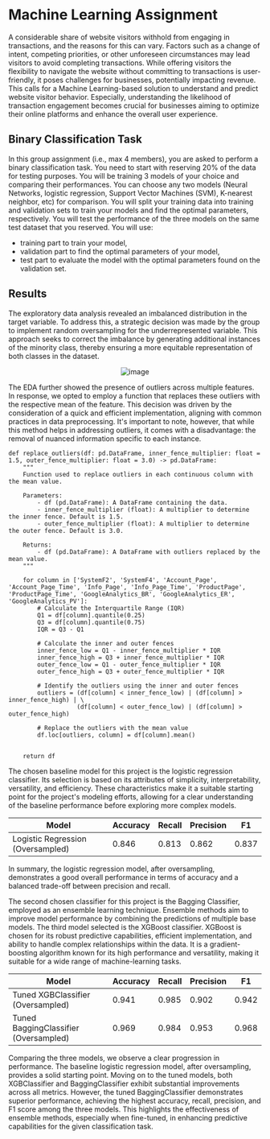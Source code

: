 # Machine Learning Assignment

A considerable share of website visitors withhold from engaging in transactions, and the reasons for this can vary. Factors such as a change of intent, competing priorities, or other unforeseen circumstances may lead visitors to avoid completing transactions. While offering visitors the flexibility to navigate the website without committing to transactions is user-friendly, it poses challenges for businesses, potentially impacting revenue. This calls for a Machine Learning-based solution to understand and predict website visitor behavior. Especially, understanding the likelihood of transaction engagement becomes crucial for businesses aiming to optimize their online platforms and enhance the overall user experience.

## Binary Classification Task

In this group assignment (i.e., max 4 members), you are asked to perform a binary classification task. You need to start with reserving 20% of the data for testing purposes.
You will be training 3 models of your choice and comparing their performances. You can choose any two models (Neural Networks, logistic regression, Support Vector Machines (SVM), K-nearest neighbor, etc) for comparison. You will split your training data into training and validation sets to train your models and find the optimal parameters, respectively. You will test the performance of the three models on the same test dataset that you reserved.
You will use:
- training part to train your model,
- validation part to find the optimal parameters of your model,
- test part to evaluate the model with the optimal parameters found on the validation set.

## Results

The exploratory data analysis revealed an imbalanced distribution in the target variable. To address this, a strategic decision was made by the group to implement random oversampling for the underrepresented variable. This approach seeks to correct the imbalance by generating additional instances of the minority class, thereby ensuring a more equitable representation of both classes in the dataset.

<div align = "center">
  
![image](https://github.com/nielsxklesper/Machine_Learning_Challenge/assets/150530277/e2c9952e-e040-4572-95ab-38e484c50cb9)

</div>

The EDA further showed the presence of outliers across multiple features. In response, we opted to employ a function that replaces these outliers with the respective mean of the feature. This decision was driven by the consideration of a quick and efficient implementation, aligning with common practices in data preprocessing. It's important to note, however, that while this method helps in addressing outliers, it comes with a disadvantage: the removal of nuanced information specific to each instance.

```
def replace_outliers(df: pd.DataFrame, inner_fence_multiplier: float = 1.5, outer_fence_multiplier: float = 3.0) -> pd.DataFrame:
    """
    Function used to replace outliers in each continuous column with the mean value.

    Parameters:
        - df (pd.DataFrame): A DataFrame containing the data.
        - inner_fence_multiplier (float): A multiplier to determine the inner fence. Default is 1.5.
        - outer_fence_multiplier (float): A multiplier to determine the outer fence. Default is 3.0.

    Returns:
        - df (pd.DataFrame): A DataFrame with outliers replaced by the mean value.
    """

    for column in ['SystemF2', 'SystemF4', 'Account_Page', 'Account_Page_Time', 'Info_Page', 'Info_Page_Time', 'ProductPage', 'ProductPage_Time', 'GoogleAnalytics_BR', 'GoogleAnalytics_ER', 'GoogleAnalytics_PV']:
        # Calculate the Interquartile Range (IQR)
        Q1 = df[column].quantile(0.25)
        Q3 = df[column].quantile(0.75)
        IQR = Q3 - Q1

        # Calculate the inner and outer fences
        inner_fence_low = Q1 - inner_fence_multiplier * IQR
        inner_fence_high = Q3 + inner_fence_multiplier * IQR
        outer_fence_low = Q1 - outer_fence_multiplier * IQR
        outer_fence_high = Q3 + outer_fence_multiplier * IQR

        # Identify the outliers using the inner and outer fences
        outliers = (df[column] < inner_fence_low) | (df[column] > inner_fence_high) | \
                   (df[column] < outer_fence_low) | (df[column] > outer_fence_high)

        # Replace the outliers with the mean value
        df.loc[outliers, column] = df[column].mean()


    return df
```

The chosen baseline model for this project is the logistic regression classifier. Its selection is based on its attributes of simplicity, interpretability, versatility, and efficiency. These characteristics make it a suitable starting point for the project's modeling efforts, allowing for a clear understanding of the baseline performance before exploring more complex models.

<div align = "center">

| Model                              | Accuracy | Recall | Precision | F1    |
|------------------------------------|----------|--------|-----------|-------|
| Logistic Regression (Oversampled)  | 0.846    | 0.813  | 0.862     | 0.837 |

</div>

In summary, the logistic regression model, after oversampling, demonstrates a good overall performance in terms of accuracy and a balanced trade-off between precision and recall.

The second chosen classifier for this project is the Bagging Classifier, employed as an ensemble learning technique. Ensemble methods aim to improve model performance by combining the predictions of multiple base models. The third model selected is the XGBoost classifier. XGBoost is chosen for its robust predictive capabilities, efficient implementation, and ability to handle complex relationships within the data. It is a gradient-boosting algorithm known for its high performance and versatility, making it suitable for a wide range of machine-learning tasks.

<div align = "center">

| Model                                | Accuracy | Recall | Precision | F1    |
|--------------------------------------|----------|--------|-----------|-------|
| Tuned XGBClassifier (Oversampled)    | 0.941    | 0.985  | 0.902     | 0.942 |
| Tuned BaggingClassifier (Oversampled)| 0.969    | 0.984  | 0.953     | 0.968 |

</div>

Comparing the three models, we observe a clear progression in performance. The baseline logistic regression model, after oversampling, provides a solid starting point. Moving on to the tuned models, both XGBClassifier and BaggingClassifier exhibit substantial improvements across all metrics. However, the tuned BaggingClassifier demonstrates superior performance, achieving the highest accuracy, recall, precision, and F1 score among the three models. This highlights the effectiveness of ensemble methods, especially when fine-tuned, in enhancing predictive capabilities for the given classification task.

